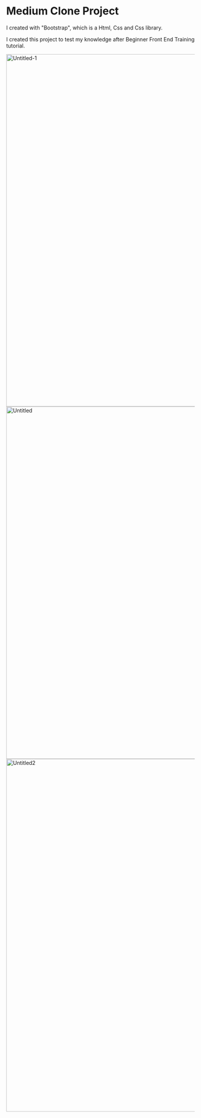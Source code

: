 # Medium Clone Project

I created with "Bootstrap", which is a Html, Css and Css library.

I created this project to test my knowledge after Beginner Front End Training tutorial.

<img width="939" alt="Untitled-1" src="https://user-images.githubusercontent.com/92378445/186416692-2a2622bb-54bc-4e23-9060-40bbdb4a8639.png">
<img width="939" alt="Untitled" src="https://user-images.githubusercontent.com/92378445/186416701-ed9b0f2c-ccee-40b0-a839-8ca6aefe9baf.png">
<img width="940" alt="Untitled2" src="https://user-images.githubusercontent.com/92378445/186416711-70fb3b40-68d5-4602-8d3b-daa8790c39a2.png">
